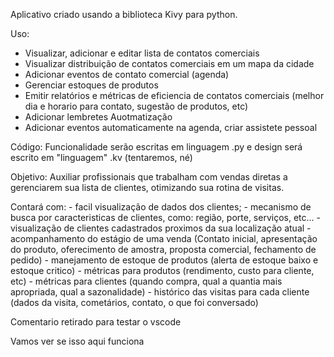 Aplicativo criado usando a biblioteca Kivy para python.

Uso:
- Visualizar, adicionar e editar lista de contatos comerciais
- Visualizar distribuição de contatos comerciais em um mapa da cidade
- Adicionar eventos de contato comercial (agenda)
- Gerenciar estoques de produtos
- Emitir relatórios e métricas de eficiencia de contatos comerciais (melhor dia e horario para contato, sugestão de produtos, etc)
- Adicionar lembretes
Auotmatização
- Adicionar eventos automaticamente na agenda, criar assistete pessoal

Código:
Funcionalidade serão escritas em linguagem .py e design será escrito em "linguagem" .kv (tentaremos, né)

Objetivo:
Auxiliar profissionais que trabalham com vendas diretas a gerenciarem sua lista de clientes, otimizando sua rotina de visitas.

Contará com: 
    - facil visualização de dados dos clientes;
    - mecanismo de busca por caracteristicas de clientes, como: região, porte, serviços, etc...
    - visualização de clientes cadastrados proximos da sua localização atual
    - acompanhamento do estágio de uma venda (Contato inicial, apresentação do produto, oferecimento de amostra, proposta comercial, fechamento de pedido)
    - manejamento de estoque de produtos (alerta de estoque baixo e estoque critico)
    - métricas para produtos (rendimento, custo para cliente, etc)
    - métricas para clientes (quando compra, qual a quantia mais apropriada, qual a sazonalidade)
    - histórico das visitas para cada cliente (dados da visita, cometários, contato, o que foi conversado)

Comentario retirado para testar o vscode


Vamos ver se isso aqui funciona
